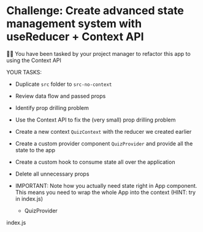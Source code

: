 # Challenge: Create advanced state management system with useReducer + Context API

👨‍💼 You have been tasked by your project manager to refactor this app to using the Context API

YOUR TASKS:

- Duplicate `src` folder to `src-no-context`
- Review data flow and passed props
- Identify prop drilling problem
- Use the Context API to fix the (very small) prop drilling problem
- Create a new context `QuizContext` with the reducer we created earlier
- Create a custom provider component `QuizProvider` and provide all the state to the app
- Create a custom hook to consume state all over the application
- Delete all unnecessary props
- IMPORTANT: Note how you actually need state right in App component. This means you need to wrap the whole App into the context (HINT: try in index.js)

  - QuizProvider

index.js
<QuizProvider>
<App />
</QuizProvider>
